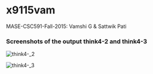 # x9115vam
MASE-CSC591-Fall-2015: Vamshi G &amp; Sattwik Pati

### Screenshots of the output **think4-2 and think4-3**




![think4-_2](https://cloud.githubusercontent.com/assets/10588000/9880405/787b934c-5b99-11e5-95b5-1081f4467c8d.png)





![think4-_3](https://cloud.githubusercontent.com/assets/10588000/9880409/7ac3d466-5b99-11e5-8ba6-c4219ca48a1a.png)

